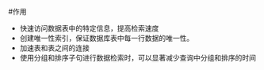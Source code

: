 #作用
-  快速访问数据表中的特定信息，提高检索速度
-  创建唯一性索引，保证数据库表中每一行数据的唯一性。
-  加速表和表之间的连接
-  使用分组和排序子句进行数据检索时，可以显著减少查询中分组和排序的时间
